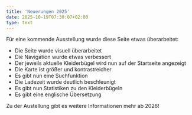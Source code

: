 ```yaml
---
title: 'Neuerungen 2025'
date: 2025-10-19T07:30:07+02:00
type: text
---
```


Für eine kommende Ausstellung wurde diese Seite etwas überarbeitet:
* Die Seite wurde visuell überarbeitet
* Die Navigation wurde etwas verbessert
* Der jeweils aktuelle Kleiderbügel wird nun auf der Startseite angezeigt
* Die Karte ist größer und kontrastreicher
* Es gibt nun eine Suchfunktion
* Die Ladezeit wurde deutlich beschleunigt
* Es gibt nun Statistiken zu den Kleiderbügeln
* Es gibt eine englische Übersetzung


Zu der Austellung gibt es weitere Informationen mehr ab 2026!
